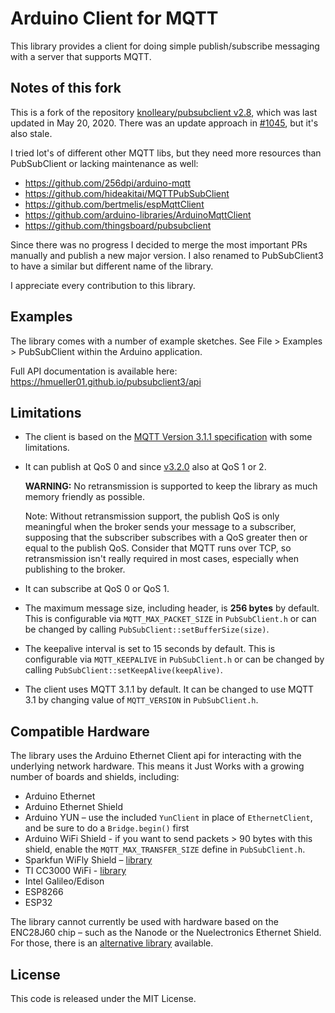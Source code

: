 # Arduino Client for MQTT

This library provides a client for doing simple publish/subscribe messaging with
a server that supports MQTT.

## Notes of this fork

This is a fork of the repository [knolleary/pubsubclient v2.8](https://github.com/knolleary/pubsubclient/releases/tag/v2.8), which was last updated in May 20, 2020. There was an update approach in [#1045](https://github.com/knolleary/pubsubclient/issues/1045), but it's also stale.

I tried lot's of different other MQTT libs, but they need more resources than PubSubClient or lacking maintenance as well:

 - https://github.com/256dpi/arduino-mqtt
 - https://github.com/hideakitai/MQTTPubSubClient
 - https://github.com/bertmelis/espMqttClient
 - https://github.com/arduino-libraries/ArduinoMqttClient
 - https://github.com/thingsboard/pubsubclient

Since there was no progress I decided to merge the most important PRs manually and publish a new major version. I also renamed to PubSubClient3 to have a similar but different name of the library.

I appreciate every contribution to this library.

## Examples

The library comes with a number of example sketches. See File > Examples > PubSubClient
within the Arduino application.

Full API documentation is available here: https://hmueller01.github.io/pubsubclient3/api

## Limitations

 - The client is based on the [MQTT Version 3.1.1 specification](https://docs.oasis-open.org/mqtt/mqtt/v3.1.1/os/mqtt-v3.1.1-os.html) with some limitations.
 - It can publish at QoS 0 and since [v3.2.0](https://github.com/hmueller01/pubsubclient3/releases/tag/v3.2.0) also at QoS 1 or 2.

   **WARNING:** No retransmission is supported to keep the library as much memory friendly as possible.

   Note: Without retransmission support, the publish QoS is only meaningful when the broker sends your
   message to a subscriber, supposing that the subscriber subscribes with a QoS greater then or equal to
   the publish QoS. Consider that MQTT runs over TCP, so retransmission isn't really required in most cases, especially when publishing to the broker.
 - It can subscribe at QoS 0 or QoS 1.
 - The maximum message size, including header, is **256 bytes** by default. This
   is configurable via `MQTT_MAX_PACKET_SIZE` in `PubSubClient.h` or can be changed
   by calling `PubSubClient::setBufferSize(size)`.
 - The keepalive interval is set to 15 seconds by default. This is configurable
   via `MQTT_KEEPALIVE` in `PubSubClient.h` or can be changed by calling
   `PubSubClient::setKeepAlive(keepAlive)`.
 - The client uses MQTT 3.1.1 by default. It can be changed to use MQTT 3.1 by
   changing value of `MQTT_VERSION` in `PubSubClient.h`.


## Compatible Hardware

The library uses the Arduino Ethernet Client api for interacting with the
underlying network hardware. This means it Just Works with a growing number of
boards and shields, including:

 - Arduino Ethernet
 - Arduino Ethernet Shield
 - Arduino YUN – use the included `YunClient` in place of `EthernetClient`, and
   be sure to do a `Bridge.begin()` first
 - Arduino WiFi Shield - if you want to send packets > 90 bytes with this shield,
   enable the `MQTT_MAX_TRANSFER_SIZE` define in `PubSubClient.h`.
 - Sparkfun WiFly Shield – [library](https://github.com/dpslwk/WiFly)
 - TI CC3000 WiFi - [library](https://github.com/sparkfun/SFE_CC3000_Library)
 - Intel Galileo/Edison
 - ESP8266
 - ESP32

The library cannot currently be used with hardware based on the ENC28J60 chip –
such as the Nanode or the Nuelectronics Ethernet Shield. For those, there is an
[alternative library](https://github.com/njh/NanodeMQTT) available.

## License

This code is released under the MIT License.
